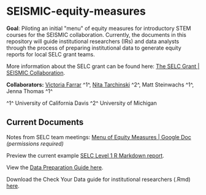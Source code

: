 # SEISMIC-equity-measures

**Goal**: Piloting an initial "menu" of equity measures for introductory STEM courses for the SEISMIC collaboration. Currently, the documents in this repository will guide institutional researchers (IRs) and data analysts through the process of preparing institutional data to generate equity reports for local SELC grant teams.

More information about the SELC grant can be found here: [The SELC Grant \| SEISMIC Collaboration](https://www.seismicproject.org/seismic-central/the_selc_grant/).

**Collaborators:** [Victoria Farrar](mailto:vsfarrar@ucdavis.edu) ^1^, [Nita Tarchinski](mailto:nitaked@umich.edu) ^2^, Matt Steinwachs ^1^, Jenna Thomas ^1^

^1^ University of California Davis ^2^ University of Michigan

## Current Documents

Notes from SELC team meetings: [Menu of Equity Measures \| Google Doc](https://docs.google.com/document/d/1TceXPFyIDZ0ZC06XFtYz6fWkgvnNYbpq7F11voeGLFA/edit#heading=h.h9qcp91x0k23) *(permissions required)*

Preview the current example [SELC Level 1 R Markdown report](https://htmlpreview.github.io/?https://github.com/vsfarrar/SEISMIC-equity-measures/blob/main/questions_version3_demo.html).

View the [Data Preparation Guide here](https://htmlpreview.github.io/?https://github.com/vsfarrar/SEISMIC-equity-measures/blob/main/data_preparation_guide.html).

Download the Check Your Data guide for institutional researchers (.Rmd) [here]().
